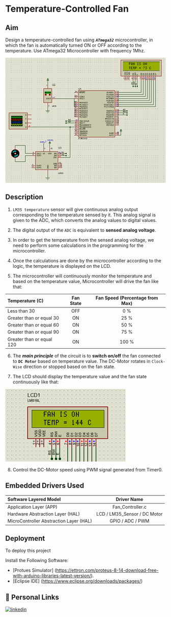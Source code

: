 # Temperature-Controlled Fan

## Aim
Design a temperature-controlled fan using ***`ATmega32`*** microcontroller, 
in which the fan is automatically turned ON or OFF according to the 
temperature. 
Use ATmega32 Microcontroller with frequency 1Mhz.

![This is an image](Project%20SnapShots/Protues_Circuit.png)


## Description

1. `LM35 temperature` sensor will give continuous analog output corresponding to the temperature sensed by it. This analog signal is given to the ADC, which converts the analog values to digital values.

2. The digital output of the `ADC` is equivalent to **sensed analog voltage**.

3. In order to get the temperature from the sensed analog voltage, we need to perform some calculations in the programming for the microcontroller.

4. Once the calculations are done by the microcontroller according to the logic, the temperature is displayed on the LCD. 

5. The microcontroller will continuously monitor the temperature and based on the temperature value, 
Microcontroller will drive the fan like that:

| Temperature (C)              | Fan State | Fan Speed (Percentage from Max) |
| :---                         |     :---: |          :---:                  |
| Less than 30                 | OFF       | 0 %                             |
| Greater than or equal 30     | ON        | 25 %                            |
| Greater than or equal 60     | ON        | 50 %                            |
| Greater than or equal 90     | ON        | 75 %                            |
| Greater than or equal 120    | ON        | 100 %                           |

6. The ***main principle*** of the circuit is to **switch on/off** the fan connected to **`DC Motor`** based on temperature value. The DC-Motor rotates in `Clock-Wise` direction or stopped based on the fan state.

7. The LCD should display the temperature value and the fan state continuously like 
that:

![This is an image](Project%20SnapShots/LCD_Display.png)

8. Control the DC-Motor speed using PWM signal generated from Timer0.

## Embedded Drivers Used

| Software Layered Model       | Driver Name |
| :---                         |     :---:  | 
| Application Layer (APP)               | Fan_Controller.c       | 
| Hardware Abstraction Layer (HAL)     | LCD  / LM35_Sensor / DC Motor | 
| MicroController Abstraction Layer (HAL)     | GPIO / ADC / PWM       | 

## Deployment

To deploy this project 

Install the Following Software:

- [Protues Simulator] (https://ettron.com/proteus-8-14-download-free-with-arduino-libraries-latest-version/).
- [Eclipse IDE] (https://www.eclipse.org/downloads/packages/)

## 🔗 Personal Links

[![linkedin](https://img.shields.io/badge/linkedin-0A66C2?style=for-the-badge&logo=linkedin&logoColor=white)](www.linkedin.com/in/mostafa-mahmoud23)
